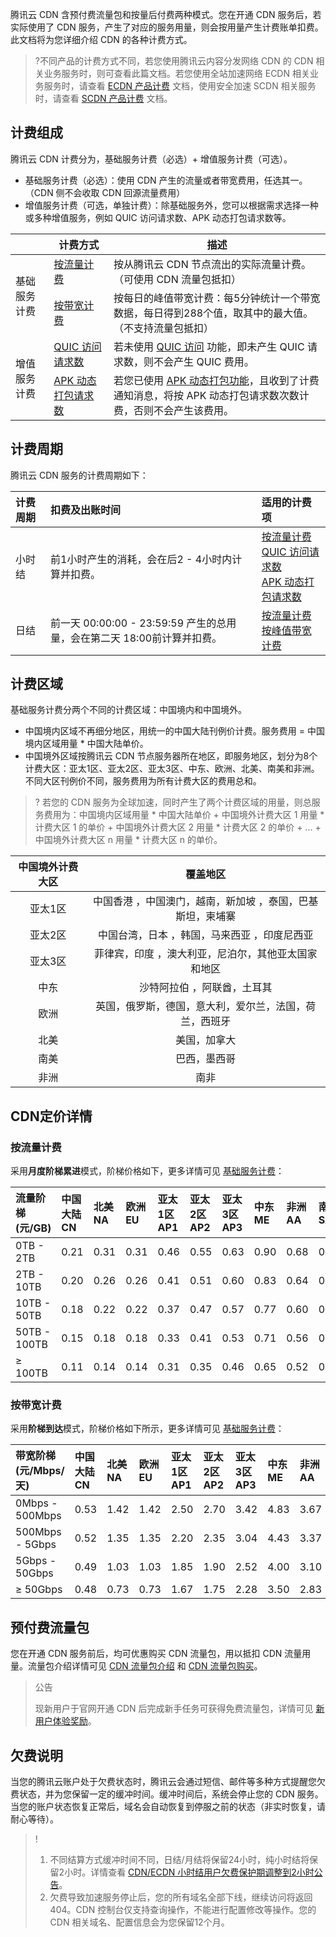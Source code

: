 

腾讯云 CDN 含预付费流量包和按量后付费两种模式。您在开通 CDN 服务后，若实际使用了 CDN 服务，产生了对应的服务用量，则会按用量产生计费账单扣费。此文档将为您详细介绍 CDN 的各种计费方式。

>?不同产品的计费方式不同，若您使用腾讯云内容分发网络 CDN 的 CDN 相关业务服务时，则可查看此篇文档。若您使用全站加速网络 ECDN 相关业务服务时，请查看 [ECDN 产品计费](https://cloud.tencent.com/document/product/570/10979) 文档，使用安全加速 SCDN 相关服务时，请查看 [SCDN 产品计费](https://cloud.tencent.com/document/product/1226/44184) 文档。






## 计费组成

腾讯云 CDN 计费分为，基础服务计费（必选）+ 增值服务计费（可选）。

- 基础服务计费（必选）：使用 CDN 产生的流量或者带宽费用，任选其一。（CDN 侧不会收取 CDN 回源流量费用）
- 增值服务计费（可选，单独计费）：除基础服务外，您可以根据需求选择一种或多种增值服务，例如 QUIC 访问请求数、APK 动态打包请求数等。

<table>
<thead>
<tr>
<th></th>
<th>计费方式</th>
<th>描述</th>
</tr>
</thead>
<tbody><tr>
<td rowspan="2">基础服务计费</td>
<td><a href="https://cloud.tencent.com/document/product/228/75562#m2">按流量计费</a></td>
<td>按从腾讯云 CDN 节点流出的实际流量计费。（可使用 CDN 流量包抵扣）</td>
</tr>
<tr>
<td><a href="https://cloud.tencent.com/document/product/228/75562#m1">按带宽计费</a></td>
<td>按每日的峰值带宽计费：每5分钟统计一个带宽数据，每日得到288个值，取其中的最大值。（不支持流量包抵扣）</td>
</tr>
<tr>
<td rowspan="2">增值服务计费</td>
<td><a href="https://cloud.tencent.com/document/product/228/75563#quic">QUIC 访问请求数</a></td>
<td>若未使用 <a href="https://cloud.tencent.com/document/product/228/51800">QUIC 访问</a> 功能，即未产生 QUIC 请求数，则不会产生 QUIC 费用。</td>
</tr>
<tr> 
<td><a href="https://cloud.tencent.com/document/product/228/75563#apk">APK 动态打包请求数</a></td>
<td>若您已使用 <a href="https://cloud.tencent.com/document/product/228/56430">APK 动态打包功能</a>，且收到了计费通知消息，将按 APK 动态打包请求数次数计费，否则不会产生该费用。</td>
</tr>
</tbody></table>



## 计费周期

腾讯云 CDN 服务的计费周期如下：

| 计费周期 | 扣费及出账时间                                               | 适用的计费项                                            |
| :------- | :----------------------------------------------------------- | :------------------------------------------------------ |
| 小时结   | 前1小时产生的消耗，会在后2 - 4小时内计算并扣费。             | [按流量计费](https://cloud.tencent.com/document/product/228/75562#m2)<br />[QUIC 访问请求数](https://cloud.tencent.com/document/product/228/75563#quic)<br />[APK 动态打包请求数](https://cloud.tencent.com/document/product/228/75563#apk) |
| 日结     | 前一天 00:00:00 - 23:59:59 产生的总用量，会在第二天 18:00前计算并扣费。 | [按流量计费](https://cloud.tencent.com/document/product/228/75562#m2)<br>[按峰值带宽计费](https://cloud.tencent.com/document/product/228/75562#m1)                            |



## 计费区域

基础服务计费分两个不同的计费区域：中国境内和中国境外。

- 中国境内区域不再细分地区，用统一的中国大陆刊例价计费。服务费用 = 中国境内区域用量 * 中国大陆单价。
- 中国境外区域按腾讯云 CDN 节点服务器所在地区，即服务地区，划分为8个计费大区：亚太1区、亚太2区、亚太3区、中东、欧洲、北美、南美和非洲。不同大区刊例价不同，服务费用为所有计费大区的费用总和。

> ? 若您的 CDN 服务为全球加速，同时产生了两个计费区域的用量，则总服务费用为：中国境内区域用量 * 中国大陆单价 + 中国境外计费大区 1 用量 * 计费大区 1 的单价 + 中国境外计费大区 2 用量 * 计费大区 2 的单价 + ... + 中国境外计费大区 n 用量 * 计费大区 n 的单价。

| 中国境外计费大区 |                          覆盖地区                          |
| :--------------: | :--------------------------------------------------------: |
|     亚太1区      | 中国香港 ，中国澳门，越南，新加坡 ，泰国，巴基斯坦，柬埔寨 |
|     亚太2区      |        中国台湾，日本 ，韩国，马来西亚 ，印度尼西亚        |
|     亚太3区      |    菲律宾，印度 ，澳大利亚，尼泊尔，其他亚太国家和地区     |
|       中东       |                沙特阿拉伯 ，阿联酋，土耳其                 |
|       欧洲       |   英国，俄罗斯，德国，意大利，爱尔兰，法国，荷兰，西班牙   |
|       北美       |                        美国，加拿大                        |
|       南美       |                        巴西，墨西哥                        |
|       非洲       |                            南非                            |



## CDN定价详情

### 按流量计费

采用**月度阶梯累进**模式，阶梯价格如下，更多详情可见 [基础服务计费](https://cloud.tencent.com/document/product/228/75562)：

| 流量阶梯 (元/GB) | 中国大陆 CN | 北美 NA | 欧洲 EU | 亚太1区 AP1 | 亚太2区 AP2 | 亚太3区 AP3 | 中东 ME | 非洲 AA | 南美 SA |
| :--------------- | :---------- | :------ | :------ | :---------- | :---------- | :---------- | :------ | :------ | :------ |
| 0TB - 2TB        | 0.21        | 0.31    | 0.31    | 0.46        | 0.55        | 0.63        | 0.90    | 0.68    | 0.68    |
| 2TB - 10TB       | 0.20        | 0.26    | 0.26    | 0.41        | 0.51        | 0.60        | 0.83    | 0.64    | 0.64    |
| 10TB - 50TB      | 0.18        | 0.22    | 0.22    | 0.37        | 0.47        | 0.57        | 0.77    | 0.60    | 0.60    |
| 50TB - 100TB     | 0.15        | 0.18    | 0.18    | 0.33        | 0.41        | 0.53        | 0.71    | 0.56    | 0.56    |
| ≥ 100TB          | 0.11        | 0.14    | 0.14    | 0.31        | 0.35        | 0.46        | 0.65    | 0.52    | 0.52    |

### 按带宽计费

采用**阶梯到达**模式，阶梯价格如下所示，更多详情可见 [基础服务计费](https://cloud.tencent.com/document/product/228/75562)：

| 带宽阶梯 (元/Mbps/天) | 中国大陆 CN | 北美 NA | 欧洲 EU | 亚太1区 AP1 | 亚太2区 AP2 | 亚太3区 AP3 | 中东 ME | 非洲 AA | 南美 SA |
| :-------------------- | :---------- | :------ | :------ | :---------- | :---------- | :---------- | :------ | :------ | :------ |
| 0Mbps - 500Mbps       | 0.53        | 1.42    | 1.42    | 2.50        | 2.70        | 3.42        | 4.83    | 3.67    | 3.67    |
| 500Mbps - 5Gbps       | 0.52        | 1.35    | 1.35    | 2.20        | 2.35        | 3.04        | 4.43    | 3.37    | 3.37    |
| 5Gbps - 50Gbps        | 0.49        | 1.03    | 1.03    | 1.85        | 1.90        | 2.52        | 4.00    | 3.10    | 3.10    |
| ≥ 50Gbps              | 0.48        | 0.73    | 0.73    | 1.67        | 1.75        | 2.28        | 3.50    | 2.83    | 2.83    |

## 预付费流量包

您在开通 CDN 服务前后，均可优惠购买 CDN 流量包，用以抵扣 CDN 流量用量。流量包介绍详情可见 [CDN 流量包介绍](https://cloud.tencent.com/document/product/228/60462) 和 [CDN 流量包购买](https://cloud.tencent.com/document/product/228/60705)。


<blockquote class="rno-document-tips rno-document-tips-alarm">    <div class="rno-document-tips-body">        <i class="rno-document-tip-icon"></i>        <div class="rno-document-tip-title">公告</div>        <div class="rno-document-tip-desc"><p>现新用户于官网开通 CDN 后完成新手任务可获得免费流量包，详情可见 <a href="https://cloud.tencent.com/document/product/228/64651">新用户体验奖励</a>。</p></div>    </div></blockquote>


## 欠费说明

当您的腾讯云账户处于欠费状态时，腾讯云会通过短信、邮件等多种方式提醒您欠费状态，并为您保留一定的缓冲时间。缓冲时间后，系统会停止您的 CDN 服务。当您的账户状态恢复正常后，域名会自动恢复到停服之前的状态（非实时恢复，请耐心等待）。

> !
>1. 不同结算方式缓冲时间不同，日结/月结将保留24小时，纯小时结将保留2小时。详情查看 [CDN/ECDN 小时结用户欠费保护期调整到2小时公告](https://cloud.tencent.com/document/product/228/74884)。
>2. 欠费导致加速服务停止后，您的所有域名全部下线，继续访问将返回404。CDN 控制台仅支持查询操作，不能进行配置修改等操作。您的 CDN 相关域名、配置信息会为您保留12个月。
